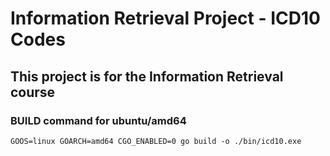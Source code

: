 # Information Retrieval Project - ICD10 Codes

## This project is for the Information Retrieval course

### BUILD command for ubuntu/amd64

```GOOS=linux GOARCH=amd64 CGO_ENABLED=0 go build -o ./bin/icd10.exe```
